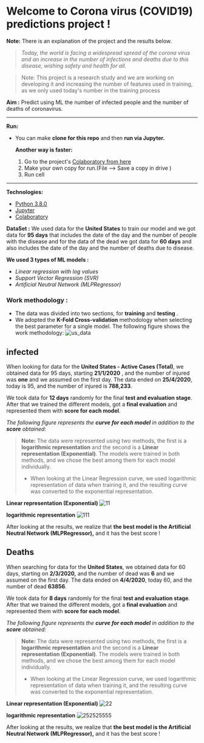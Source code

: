 # Welcome to Corona virus (COVID19) predictions project !

**Note:** There is an explanation of the project and the results below.

>*Today, the world is facing a widespread spread of the corona virus and an increase in the number of infections and deaths due to this disease, wishing safety and health for all.*

> Note: This project is a research study and we are working on
> developing it and increasing the number of features used in training,
> as we only used today's number in the training process

**Aim :** Predict using ML the number of infected people and the number of deaths of coronavirus.

----
**Run:**
 - You can make **clone for this repo** and then **run via Jupyter.**

	  **Another way is faster:**
	  1. Go to the project's [Colaboratory from here](https://colab.research.google.com/drive/1utQ4n9YSYF07NSvGzfC5Ub5G4gXp2xQ3?usp=sharing)
	  2. Make your own copy for run.(File --> Save a copy in drive )
	  3. Run cell

----
**Technologies:**
 -  [Python 3.8.0](https://www.python.org/downloads/release/python-380/)
 -  [Jupyter](https://jupyter.org/)
 -  [Colaboratory](https://colab.research.google.com/drive/1utQ4n9YSYF07NSvGzfC5Ub5G4gXp2xQ3?usp=sharing)

**DataSet :** We used data for the **United States** to train our model and we got data for **95 days** that includes the date of the day and the number of people with the disease and for the data of the dead we got data for **60 days** and also includes the date of the day and the number of deaths due to disease.

**We used 3 types of ML models :**
 - *Linear regression with log values*
 - *Support Vector Regression (SVR)*
 - *Artificial Neutral Network (MLPRegressor)*
 

### Work methodology :
 - The data was divided into two sections, for **training** and 
   **testing** .
 - We adopted the **K-Fold Cross-validation** methodology when selecting
   the best parameter for a single model.
   The following figure shows the work methodology:
    ![us_data](https://user-images.githubusercontent.com/36266329/81294029-f0e06580-9076-11ea-9e34-aaa611913a78.png)

## infected
When looking for data for the **United States - Active Cases (Total)**, we obtained data for 95 days, starting **21/1/2020** , and the number of injured was **one** and we assumed on the first day. The data ended on **25/4/2020**, today is 95, and the number of injured is **788,233**.

We took data for **12 days** randomly for the final **test and evaluation stage**. After that we trained the different models, got a **final evaluation** and represented them with **score for each model**.

*The following figure represents the **curve for each model** in addition to the **score** obtained:*
> **Note:** The data were represented using two methods, the first is a
> **logarithmic representation** and the second is a **Linear representation
> (Exponential)**. The models were trained in both methods, and we chose
> the best among them for each model individually.
> - When looking at the Linear Regression curve, we used logarithmic representation of data when training it, and the resulting curve was
> converted to the exponential representation.

**Linear representation (Exponential)**
![11](https://user-images.githubusercontent.com/36266329/81301524-d790e680-9081-11ea-8f09-aa20e450f892.jpg)

**logarithmic representation**
![111](https://user-images.githubusercontent.com/36266329/81301642-fdb68680-9081-11ea-83fe-847e0cac5ef8.jpg)



After looking at the results, we realize that **the best model is the Artificial Neutral Network (MLPRegressor),** and it has the best score !

## Deaths
When searching for data for the **United States**, we obtained data for 60 days, starting on **2/3/2020,** and the number of dead was **6** and we assumed on the first day. The data ended on **4/4/2020**, today 60, and the number of dead **63856**.

We took data for **8 days** randomly for the final **test and evaluation stage**. After that we trained the different models, got a **final evaluation** and represented them with **score for each model**.

*The following figure represents the **curve for each model** in addition to the **score** obtained:*
> **Note:** The data were represented using two methods, the first is a
> **logarithmic representation** and the second is a **Linear representation
> (Exponential)**. The models were trained in both methods, and we chose
> the best among them for each model individually.
> - When looking at the Linear Regression curve, we used logarithmic representation of data when training it, and the resulting curve was
> converted to the exponential representation.

**Linear representation (Exponential)**
![22](https://user-images.githubusercontent.com/36266329/81301807-35bdc980-9082-11ea-96c9-c0a6f65731c6.jpg)

**logarithmic representation**
![252525555](https://user-images.githubusercontent.com/36266329/81301849-45d5a900-9082-11ea-9f63-5ffc4c769c01.jpg)


After looking at the results, we realize that **the best model is the Artificial Neutral Network (MLPRegressor),** and it has the best score !
